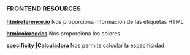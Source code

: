 ### **FRONTEND RESOURCES**

**[htmlreference.io](https://htmlreference.io/)**
Nos proporciona información de las etiquetas HTML

**[htmlcolorcodes](https://htmlcolorcodes.com/es/)**
Nos proporciona los colores

**[specificity |Calculadora](https://specificity.keegan.st/)**
Nos permite calcular la especificidad

